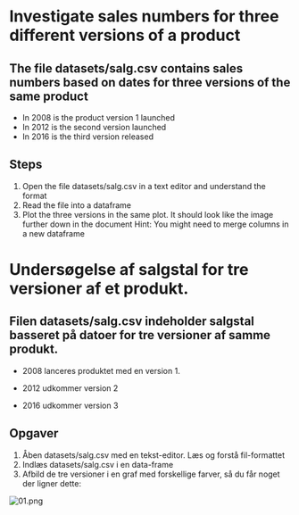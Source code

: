 # Investigate sales numbers for three different versions of a product

## The file datasets/salg.csv contains sales numbers based on dates for three versions of the same product

* In 2008 is the product version 1 launched
* In 2012 is the second version launched
* In 2016 is the third version released

## Steps
1. Open the file datasets/salg.csv in a text editor and understand the format
2. Read the file into a dataframe
3. Plot the three versions in the same plot. It should look like the image further down in the document
Hint: You might need to merge columns in a new dataframe

# Undersøgelse af salgstal for tre versioner af et produkt.

## Filen datasets/salg.csv indeholder salgstal basseret på datoer for tre versioner af samme produkt.

* 2008 lanceres produktet med en version 1. 

* 2012 udkommer version 2

* 2016 udkommer version 3

## Opgaver

1. Åben datasets/salg.csv med en tekst-editor. Læs og forstå fil-formattet
2. Indlæs datasets/salg.csv i en data-frame
3. Afbild de tre versioner i en graf med forskellige farver, så du får noget der ligner dette:

![01.png][sale01]

[sale01]: https://github.com/SuperUsersDK/SU02-PANDAS4EVAH/blob/master/labs/labguides/sale.png
